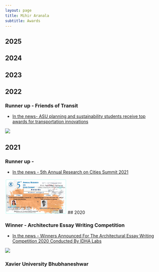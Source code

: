 ```yaml
---
layout: page
title: Mihir Aranala
subtitle: Awards
---
```


## 2025


## 2024



## 2023


## 2022
### Runner up - Friends of Transit
- [In the news- ASU planning and sustainability students receive top awards for transportation innovations](https://www.google.com/url?sa=t&rct=j&q=&esrc=s&source=web&cd=&ved=2ahUKEwjAjvXo9bqLAxWkI0QIHWqXFggQFnoECAYQAQ&url=https%3A%2F%2Fnews.asu.edu%2F20220304-asu-planning-and-sustainability-students-receive-top-awards-transportation-innovations&usg=AOvVaw1MK87YHm0f6nNQznqJeXhy&opi=89978449)
<img src="https://news.asu.edu/sites/default/files/styles/block_image_16_9_lge/public/0t8a6505_2mp.jpg?itok=ilsA_vVY" width="400">

###

## 2021

### Runner up - 
- [In the news - 5th Annual Research on Cities Summit 2021](https://shs.xim.edu.in/wp-content/uploads/2021/02/ARCS-5.0-Report.pdf)
<img src="assets/img/mihir-arcs.png" width="200">
## 2020

### Winner - Architecture Essay Writing Competition

- [In the news - Winners Announced For The Architectural Essay Writing Competition 2020 Conducted By IDHA Labs](https://thearchitectsdiary.com/winners-announced-for-the-architectural-essay-writing-competition-2020-conducted-by-idha-labs/)
<img src="https://thearchitectsdiary.com/wp-content/uploads/2020/12/Screenshot-2020-12-18-at-12.17.32-PM-1024x735.png" width="400">


### Xavier University Bhubhaneshwar 